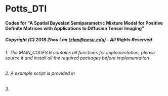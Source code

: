 # Potts_DTI
#### Codes for "A Spatial Bayesian Semiparametric Mixture Model for Positive Definite Matrices with Applications to Diffusion Tensor Imaging" 
##### Copyright (C) 2018 Zhou Lan (zlan@ncsu.edu) - All Rights Reserved
###### 1. The MAIN_CODES.R contains all functions for implementation, please source it and install all the required packages before implementation
###### 2. A example script is provided in 
###### 3. 
